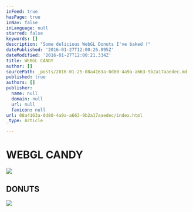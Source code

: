 ```yaml
---
inFeed: true
hasPage: true
inNav: false
inLanguage: null
starred: false
keywords: []
description: "Some delicious WebGL Donuts I've baked !"
datePublished: '2016-01-27T12:00:26.895Z'
dateModified: '2016-01-27T12:00:21.334Z'
title: WEBGL CANDY
author: []
sourcePath: _posts/2016-01-25-08a4163a-0d80-4a9a-a663-9b2a17aaedec.md
published: true
authors: []
publisher:
  name: null
  domain: null
  url: null
  favicon: null
url: 08a4163a-0d80-4a9a-a663-9b2a17aaedec/index.html
_type: Article

---
```

# WEBGL CANDY
![](https://the-grid-user-content.s3-us-west-2.amazonaws.com/30d94a71-fb68-43c1-8162-c70a5365d872.png)

## DONUTS
![](https://the-grid-user-content.s3-us-west-2.amazonaws.com/d6c1c24e-683a-40ff-86f7-c4ab52c5c8f3.gif)